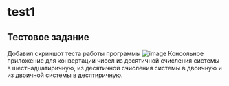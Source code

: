 # test1
 ## Тестовое задание
 Добавил скриншот теста работы программы
 ![image](https://user-images.githubusercontent.com/48630545/165739653-1e222d4e-c445-4286-a090-32e8e041d696.png)
Консольное приложение для конвертации чисел из десятичной счисления системы в шестнадцатиричную, из десятичной счисления системы в двоичную и из двоичной системы в десятиричную.

